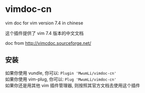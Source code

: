# vimdoc-cn
vim doc for vim version 7.4 in chinese

这个插件提供了 vim 7.4 版本的中文文档  

doc from <http://vimcdoc.sourceforge.net/>  

## 安装   

如果你使用 vundle, 你可以: `Plugin 'MwumLi/vimdoc-cn'`  
如果你使用 vim-plug, 你可以: `Plug 'MwumLi/vimdoc-cn'`  
如果你还是用其他 vim 插件管理器, 则按照其官方文档去使用这个插件  
